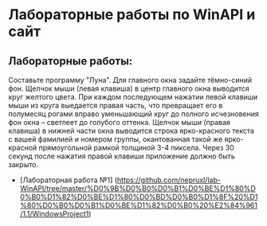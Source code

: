 # Лабораторные работы по WinAPI и сайт
## Лабораторные работы:

Составьте программу "Луна". Для главного окна задайте тёмно-синий фон. Щелчок мыши (левая клавиша) в центр главного окна выводится круг желтого цвета. При каждом последующем нажатии левой клавиши мыши из круга выедается правая часть, что превращает его в полумесяц рогами вправо уменьшающий круг до полного исчезновения фон окна – светлеет до голубого оттенка. Щелчок мыши (правая клавиша) в нижней части окна выводится строка ярко-красного текста с вашей фамилией и номером группы, окантованная такой же ярко-красной прямоугольной рамкой толщиной 3-4 пиксела. Через 30 секунд после нажатия правой клавиши приложение должно быть закрыто.
+ [Лабораторная работа №1]
(https://github.com/nepruxl/lab-WinAPI/tree/master/%D0%9B%D0%B0%D0%B1%D0%BE%D1%80%D0%B0%D1%82%D0%BE%D1%80%D0%BD%D0%B0%D1%8F%20%D1%80%D0%B0%D0%B1%D0%BE%D1%82%D0%B0%20%E2%84%961/1.1/WindowsProject1)
